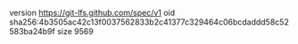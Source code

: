 version https://git-lfs.github.com/spec/v1
oid sha256:4b3505ac42c13f0037562833b2c41377c329464c06bcdaddd58c52583ba24b9f
size 9569
